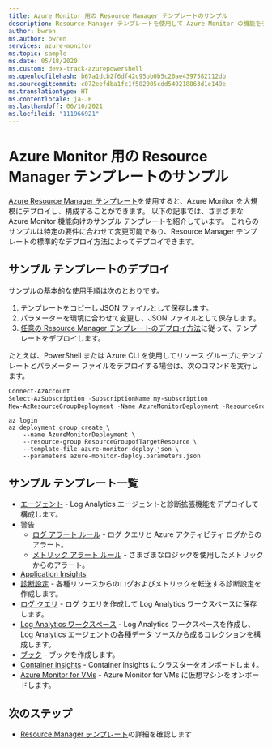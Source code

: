 ```yaml
---
title: Azure Monitor 用の Resource Manager テンプレートのサンプル
description: Resource Manager テンプレートを使用して Azure Monitor の機能をデプロイし構成します
author: bwren
ms.author: bwren
services: azure-monitor
ms.topic: sample
ms.date: 05/18/2020
ms.custom: devx-track-azurepowershell
ms.openlocfilehash: b67a1dcb2f6df42c95bb0b5c20ae4397582112db
ms.sourcegitcommit: c072eefdba1fc1f582005cdd549218863d1e149e
ms.translationtype: HT
ms.contentlocale: ja-JP
ms.lasthandoff: 06/10/2021
ms.locfileid: "111966921"
---
```

# <a name="resource-manager-template-samples-for-azure-monitor"></a>Azure Monitor 用の Resource Manager テンプレートのサンプル

[Azure Resource Manager テンプレート](../azure-resource-manager/templates/syntax.md)を使用すると、Azure Monitor を大規模にデプロイし、構成することができます。 以下の記事では、さまざまな Azure Monitor 機能向けのサンプル テンプレートを紹介しています。 これらのサンプルは特定の要件に合わせて変更可能であり、Resource Manager テンプレートの標準的なデプロイ方法によってデプロイできます。 

## <a name="deploying-the-sample-templates"></a>サンプル テンプレートのデプロイ
サンプルの基本的な使用手順は次のとおりです。

1. テンプレートをコピーし JSON ファイルとして保存します。
2. パラメーターを環境に合わせて変更し、JSON ファイルとして保存します。
4. [任意の Resource Manager テンプレートのデプロイ方法](../azure-resource-manager/templates/deploy-powershell.md)に従って、テンプレートをデプロイします。 

たとえば、PowerShell または Azure CLI を使用してリソース グループにテンプレートとパラメーター ファイルをデプロイする場合は、次のコマンドを実行します。


```powershell
Connect-AzAccount
Select-AzSubscription -SubscriptionName my-subscription
New-AzResourceGroupDeployment -Name AzureMonitorDeployment -ResourceGroupName my-resource-group -TemplateFile azure-monitor-deploy.json -TemplateParameterFile azure-monitor-deploy.parameters.json
```

```azurecli
az login
az deployment group create \
    --name AzureMonitorDeployment \
    --resource-group ResourceGroupofTargetResource \
    --template-file azure-monitor-deploy.json \
    --parameters azure-monitor-deploy.parameters.json
```

## <a name="list-of-sample-templates"></a>サンプル テンプレート一覧

- [エージェント](agents/resource-manager-agent.md) - Log Analytics エージェントと診断拡張機能をデプロイして構成します。
- 警告
  - [ログ アラート ルール](alerts/resource-manager-alerts-log.md) - ログ クエリと Azure アクティビティ ログからのアラート。
  - [メトリック アラート ルール](alerts/resource-manager-alerts-metric.md) - さまざまなロジックを使用したメトリックからのアラート。
- [Application Insights](app/resource-manager-app-resource.md)
- [診断設定](essentials/resource-manager-diagnostic-settings.md) - 各種リソースからのログおよびメトリックを転送する診断設定を作成します。
- [ログ クエリ](logs/resource-manager-log-queries.md) - ログ クエリを作成して Log Analytics ワークスペースに保存します。
- [Log Analytics ワークスペース](logs/resource-manager-workspace.md) - Log Analytics ワークスペースを作成し、Log Analytics エージェントの各種データ ソースから成るコレクションを構成します。
- [ブック](visualize/resource-manager-workbooks.md) - ブックを作成します。
- [Container insights](containers/resource-manager-container-insights.md) - Container insights にクラスターをオンボードします。
- [Azure Monitor for VMs](vm/resource-manager-vminsights.md) - Azure Monitor for VMs に仮想マシンをオンボードします。



## <a name="next-steps"></a>次のステップ

- [Resource Manager テンプレート](../azure-resource-manager/templates/overview.md)の詳細を確認します